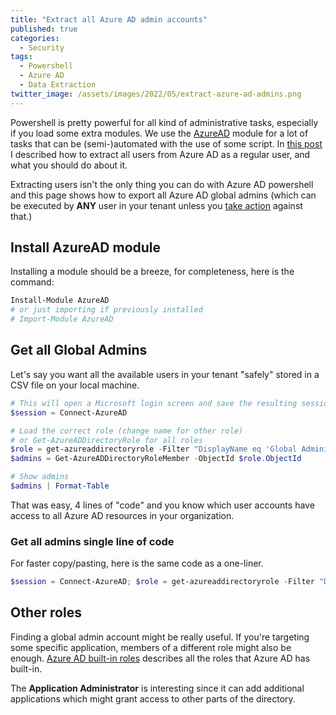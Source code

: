 ```yaml
---
title: "Extract all Azure AD admin accounts"
published: true
categories:
  - Security
tags:
  - Powershell
  - Azure AD
  - Data Extraction
twitter_image: /assets/images/2022/05/extract-azure-ad-admins.png
---
```


Powershell is pretty powerful for all kind of administrative tasks, especially if you load some extra modules. We use the [AzureAD](https://docs.microsoft.com/en-us/powershell/module/azuread/) module for a lot of tasks that can be (semi-)automated with the use of some script. In [this post](/2022/05/16/extract-all-users-with-powershell/) I described how to extract all users from Azure AD as a regular user, and what you should do about it.

Extracting users isn't the only thing you can do with Azure AD powershell and this page shows how to export all Azure AD global admins (which can be executed by **ANY** user in your tenant unless you [take action](/2022/05/16/extract-all-users-with-powershell/#block-azuread-module-with-powershell) against that.)

<!--more-->

## Install AzureAD module

Installing a module should be a breeze, for completeness, here is the command:

```powershell
Install-Module AzureAD
# or just importing if previously installed
# Import-Module AzureAD
```

## Get all Global Admins

Let's say you want all the available users in your tenant "safely" stored in a CSV file on your local machine.

```powershell
# This will open a Microsoft login screen and save the resulting session
$session = Connect-AzureAD

# Load the correct role (change name for other role)
# or Get-AzureADDirectoryRole for all roles
$role = get-azureaddirectoryrole -Filter "DisplayName eq 'Global Administrator'"
$admins = Get-AzureADDirectoryRoleMember -ObjectId $role.ObjectId

# Show admins
$admins | Format-Table
```

That was easy, 4 lines of "code" and you know which user accounts have access to all Azure AD resources in your organization.

### Get all admins single line of code

For faster copy/pasting, here is the same code as a one-liner.

```powershell
$session = Connect-AzureAD; $role = get-azureaddirectoryrole -Filter "DisplayName eq 'Global Administrator'"; Get-AzureADDirectoryRoleMember -ObjectId $role.ObjectId | Format-Table
```

## Other roles

Finding a global admin account might be really useful. If you're targeting some specific application, members of a different role might also be enough. [Azure AD built-in roles](https://docs.microsoft.com/en-us/azure/active-directory/roles/permissions-reference) describes all the roles that Azure AD has built-in.

The **Application Administrator** is interesting since it can add additional applications which might grant access to other parts of the directory.
